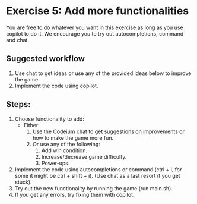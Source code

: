 # Exercise 5: Add more functionalities

You are free to do whatever you want in this exercise as long as you use copilot to do it. We encourage you to try out autocompletions, command and chat.

## Suggested workflow

1. Use chat to get ideas or use any of the provided ideas below to improve the game.
2. Implement the code using copilot.

## Steps:

1. Choose functionality to add:
   - Either:
        1. Use the Codeium chat to get suggestions on improvements or how to make the game more fun.
        2. Or use any of the following:
            1. Add win condition.
            2. Increase/decrease game difficulty.
            3. Power-ups.
2. Implement the code using autocompletions or command (ctrl + i, for some it might be ctrl + shift + i). (Use chat as a last resort if you get stuck).
3. Try out the new functionality by running the game (run main.sh).
4. If you get any errors, try fixing them with copilot.
